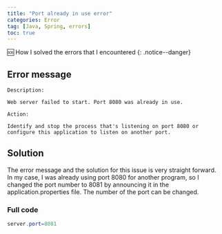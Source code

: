 ```yaml
---
title: "Port already in use error"
categories: Error
tag: [Java, Spring, errors]
toc: true
---
```


🆘 How I solved the errors that I encountered
{: .notice--danger}

## Error message
```
Description:

Web server failed to start. Port 8080 was already in use.

Action:

Identify and stop the process that's listening on port 8080 or configure this application to listen on another port.
```
## Solution
The error message and the solution for this issue is very straight forward.  
In my case, I was already using port 8080 for another program, so I changed the port number to 8081 by announcing it in the application.properties file.
The number of the port can be changed.

### Full code
```java
server.port=8081
```